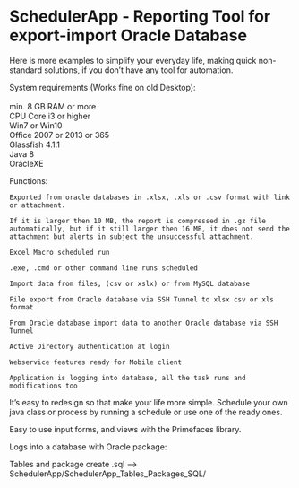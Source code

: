# SchedulerApp - Reporting Tool for export-import Oracle Database

Here is more examples to simplify your everyday life, making quick non-standard solutions, if you don’t have any tool for automation.

System requirements (Works fine on old Desktop):<br><br>
	min. 8 GB RAM or more<br>
	CPU Core i3 or higher<br>
	Win7 or Win10<br>
	Office 2007 or 2013 or 365<br>
	Glassfish 4.1.1<br>
	Java 8<br>
	OracleXE<br>

Functions:

	Exported from oracle databases in .xlsx, .xls or .csv format with link or attachment.

	If it is larger then 10 MB, the report is compressed in .gz file automatically, but if it still larger then 16 MB, it does not send the attachment but alerts in subject the unsuccessful attachment.

	Excel Macro scheduled run

	.exe, .cmd or other command line runs scheduled

	Import data from files, (csv or xslx) or from MySQL database

	File export from Oracle database via SSH Tunnel to xlsx csv or xls format

	From Oracle database import data to another Oracle database via SSH Tunnel

	Active Directory authentication at login

	Webservice features ready for Mobile client

	Application is logging into database, all the task runs and modifications too

It’s easy to redesign so that make your life more simple. Schedule your own java class or process by running a schedule or use one of the ready ones.

Easy to use input forms, and views with the Primefaces library.

Logs into a database with Oracle package:

Tables and package create .sql --> SchedulerApp/SchedulerApp_Tables_Packages_SQL/

